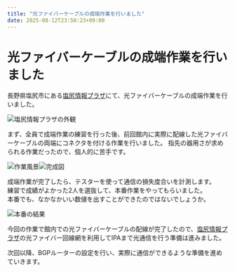 ```yaml
---
title: "光ファイバーケーブルの成端作業を行いました"
date: 2025-08-12T23:50:23+09:00
---
```


# 光ファイバーケーブルの成端作業を行いました

長野県塩尻市にある[塩尻情報プラザ](https://www.shinshu.ad.jp/wp/)にて、光ファイバーケーブルの成端作業を行いました。

![塩尻情報プラザの外観](/siojiri20250810/gaikan.jpg)

まず、全員で成端作業の練習を行った後、前回館内に実際に配線した光ファイバーケーブルの両端にコネクタを付ける作業を行いました。
指先の器用さが求められる作業だったので、個人的に苦手です。

![作業風景](/siojiri20250810/sagyoufukei.jpg)![完成図](/siojiri20250810/kannseizu.jpg)

成端作業が完了したら、テスターを使って通信の損失度合いを計測します。<br>
練習で成績がよかった2人を選抜して、本番作業をやってもらいました。<br>
本番でも、なかなかいい数値を出すことができたのではないでしょうか。

![本番の結果](/siojiri20250810/honban.jpg)

今回の作業で館内での光ファイバーケーブルの配線が完了したので、[塩尻情報プラザ](https://www.shinshu.ad.jp/wp/)の光ファイバー回線網を利用してIPAまで光通信を行う準備は進みました。

次回以降、BGPルーターの設定を行い、実際に通信ができるような準備を進めていきます。